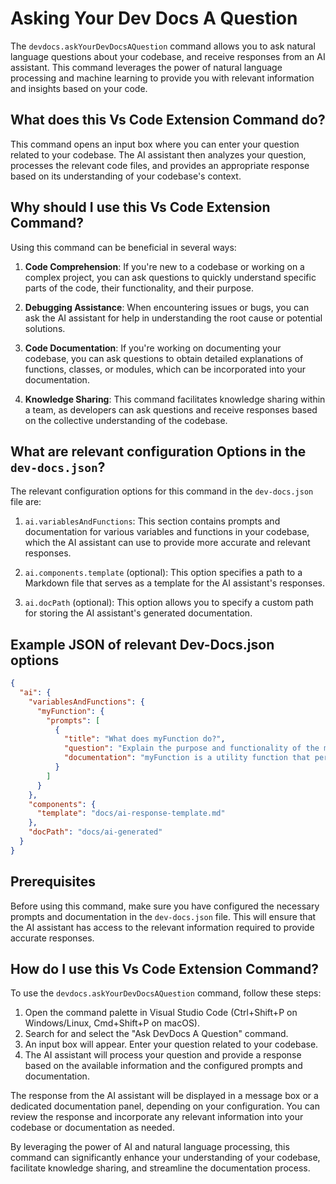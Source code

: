 # Asking Your Dev Docs A Question

The `devdocs.askYourDevDocsAQuestion` command allows you to ask natural language questions about your codebase, and receive responses from an AI assistant. This command leverages the power of natural language processing and machine learning to provide you with relevant information and insights based on your code.

## What does this Vs Code Extension Command do?

This command opens an input box where you can enter your question related to your codebase. The AI assistant then analyzes your question, processes the relevant code files, and provides an appropriate response based on its understanding of your codebase's context.

## Why should I use this Vs Code Extension Command?

Using this command can be beneficial in several ways:

1. **Code Comprehension**: If you're new to a codebase or working on a complex project, you can ask questions to quickly understand specific parts of the code, their functionality, and their purpose.

2. **Debugging Assistance**: When encountering issues or bugs, you can ask the AI assistant for help in understanding the root cause or potential solutions.

3. **Code Documentation**: If you're working on documenting your codebase, you can ask questions to obtain detailed explanations of functions, classes, or modules, which can be incorporated into your documentation.

4. **Knowledge Sharing**: This command facilitates knowledge sharing within a team, as developers can ask questions and receive responses based on the collective understanding of the codebase.

## What are relevant configuration Options in the `dev-docs.json`?

The relevant configuration options for this command in the `dev-docs.json` file are:

1. `ai.variablesAndFunctions`: This section contains prompts and documentation for various variables and functions in your codebase, which the AI assistant can use to provide more accurate and relevant responses.

2. `ai.components.template` (optional): This option specifies a path to a Markdown file that serves as a template for the AI assistant's responses.

3. `ai.docPath` (optional): This option allows you to specify a custom path for storing the AI assistant's generated documentation.

## Example JSON of relevant Dev-Docs.json options

```json
{
  "ai": {
    "variablesAndFunctions": {
      "myFunction": {
        "prompts": [
          {
            "title": "What does myFunction do?",
            "question": "Explain the purpose and functionality of the myFunction.",
            "documentation": "myFunction is a utility function that performs..."
          }
        ]
      }
    },
    "components": {
      "template": "docs/ai-response-template.md"
    },
    "docPath": "docs/ai-generated"
  }
}
```

## Prerequisites

Before using this command, make sure you have configured the necessary prompts and documentation in the `dev-docs.json` file. This will ensure that the AI assistant has access to the relevant information required to provide accurate responses.

## How do I use this Vs Code Extension Command?

To use the `devdocs.askYourDevDocsAQuestion` command, follow these steps:

1. Open the command palette in Visual Studio Code (Ctrl+Shift+P on Windows/Linux, Cmd+Shift+P on macOS).
2. Search for and select the "Ask DevDocs A Question" command.
3. An input box will appear. Enter your question related to your codebase.
4. The AI assistant will process your question and provide a response based on the available information and the configured prompts and documentation.

The response from the AI assistant will be displayed in a message box or a dedicated documentation panel, depending on your configuration. You can review the response and incorporate any relevant information into your codebase or documentation as needed.

By leveraging the power of AI and natural language processing, this command can significantly enhance your understanding of your codebase, facilitate knowledge sharing, and streamline the documentation process.
  
  